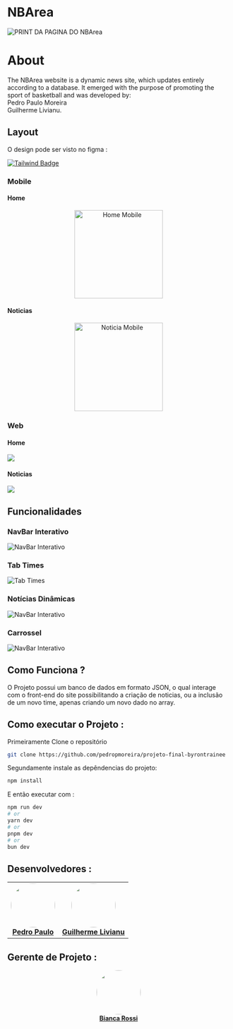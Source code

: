 
# NBArea
![PRINT DA PAGINA DO NBArea](https://i.imgur.com/dZEWm4g.png)

# About 
The NBArea website is a dynamic news site, which updates entirely according to a database. It emerged with the purpose of promoting the sport of basketball and was developed by:  
Pedro Paulo Moreira  
Guilherme Livianu.  

## Layout
O design pode ser visto no figma :  
  
[![Tailwind Badge](https://img.shields.io/badge/Figma-F24E1E.svg?style=for-the-badge&logo=Figma&logoColor=white)](https://www.figma.com/file/IjEyeDpZEsyRdezMcWNIi8/NBArea?type=design&node-id=0%3A1&mode=design&t=THABIv9skd3w4Jnh-1)

### Mobile 

#### Home
<p align="center">
  <img alt="Home Mobile" src="https://i.imgur.com/Xc8SFJg.png" width="200px">
</p>

#### Noticias

<p align="center">
 <img alt="Noticia Mobile"  src="https://i.imgur.com/L0lowX5.png" width="200px">
</p>

### Web
#### Home
<img src = "https://i.imgur.com/N4as383.png ">  

#### Noticias
<img src = "https://i.imgur.com/Bp6tCvY.png ">

## Funcionalidades  
### NavBar Interativo
![NavBar Interativo](https://i.imgur.com/mdUHAvN.gif)  
### Tab Times
![Tab Times](https://i.imgur.com/eX9f6l0.gif)  
### Notícias Dinâmicas
![NavBar Interativo](https://i.imgur.com/CmVPm1c.gif)  
### Carrossel
![NavBar Interativo](https://i.imgur.com/IioBjK1.gif)  

## Como Funciona ? 
O Projeto possui um banco de dados em formato JSON, o qual interage com o front-end do site possibilitando a criação de noticias, ou a inclusão de um novo time, apenas criando um novo dado no array. 

## Como executar o Projeto :  
Primeiramente Clone o repositório
```bash
git clone https://github.com/pedropmoreira/projeto-final-byrontrainee
```
Segundamente instale as depêndencias do projeto:
```bash
npm install
```
E então executar com : 
```bash
npm run dev
# or
yarn dev
# or
pnpm dev
# or
bun dev
```

## Desenvolvedores :
<table align= "center">
 <td align="center"><a href="https://github.com/pedropmoreira"><img style="border-radius: 50%;" src="https://avatars.githubusercontent.com/u/140828783?v=4" width="100px;" alt=""/><br /><b>Pedro Paulo</b></a><br /></td>

<td align="center"><a href="https://github.com/guilivianu"><img style="border-radius: 50%;" src="https://avatars.githubusercontent.com/u/128737856?v=4" width="100px;" alt=""/><br /><b>Guilherme Livianu</b></a><br /></td> 
<table/>

## Gerente de Projeto :
<div align= "center">
    <span align="center"><a href="https://github.com/bianca-rossi"><img style="border-radius: 50%;" src="https://avatars.githubusercontent.com/u/156257503?v=4" width="100px;" alt=""/><br /><b>Bianca Rossi</b></a><br /></span> 
<div/>
